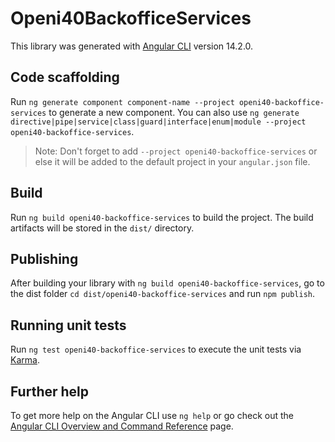 # Openi40BackofficeServices

This library was generated with [Angular CLI](https://github.com/angular/angular-cli) version 14.2.0.

## Code scaffolding

Run `ng generate component component-name --project openi40-backoffice-services` to generate a new component. You can also use `ng generate directive|pipe|service|class|guard|interface|enum|module --project openi40-backoffice-services`.
> Note: Don't forget to add `--project openi40-backoffice-services` or else it will be added to the default project in your `angular.json` file. 

## Build

Run `ng build openi40-backoffice-services` to build the project. The build artifacts will be stored in the `dist/` directory.

## Publishing

After building your library with `ng build openi40-backoffice-services`, go to the dist folder `cd dist/openi40-backoffice-services` and run `npm publish`.

## Running unit tests

Run `ng test openi40-backoffice-services` to execute the unit tests via [Karma](https://karma-runner.github.io).

## Further help

To get more help on the Angular CLI use `ng help` or go check out the [Angular CLI Overview and Command Reference](https://angular.io/cli) page.
